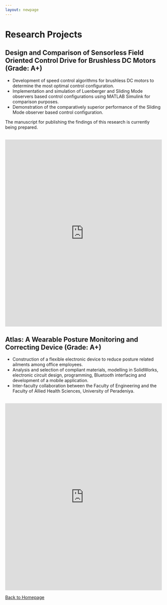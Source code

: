 ```yaml
---
layout: newpage
---
```


# Research Projects

## Design and Comparison of Sensorless Field Oriented Control Drive for Brushless DC Motors (Grade: A+)

*   Development of speed control algorithms for brushless DC motors to determine the most optimal control configuration.
*   Implementation and simulation of Luenberger and Sliding Mode observers based control configurations using MATLAB Simulink for comparison purposes.
*   Demonstration of the comparatively superior performance of the Sliding Mode observer based control configuration.

The manuscript for publishing the findings of this research is currently being prepared.

<br/>

<embed src="https://rajinthss.github.io/docs/fyp_ppt.pdf" type="application/pdf" width="100%" height="600px"/>

<br/>

## Atlas: A Wearable Posture Monitoring  and Correcting Device (Grade: A+)

*   Construction of a flexible electronic device to reduce posture related ailments among office employees.
*   Analysis and selection of compliant materials, modelling in SolidWorks, electronic circuit design, programming, Bluetooth interfacing and development of a mobile application.
*   Inter-faculty collaboration between the Faculty of Engineering and the Faculty of Allied Health Sciences, University of Peradeniya.

<br/>

<embed src="https://rajinthss.github.io/docs/grp_ppt.pdf" type="application/pdf" width="100%" height="600px"/>

<br/>

[Back to Homepage](./)

